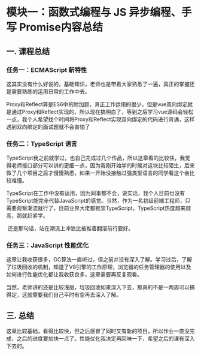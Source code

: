 # 模块一：函数式编程与 JS 异步编程、手写 Promise内容总结  

## 一. 课程总结

### 任务一：ECMAScript 新特性

​	这其实没有什么好说的，基础知识，老师也是带着大家熟悉了一遍，真正的掌握还是需要熟练的运用日常的工作中去。

​	Proxy和Reflect算是ES6中的附加题，真正工作运用的很少，但是vue双向绑定就是通过Proxy和Reflect实现的，所以现在搞明白了，等到之后学习vue源码会轻松一点，我个人希望找个时间将Proxy和Reflect实现双向绑定的代码进行背诵，这样遇到双向绑定的面试题就不会害怕了

### 任务二：TypeScript 语言

​	TypeScript我之前就学过，也自己完成过几个作品，所以这章看的比较快，我觉得老师接口部分可以讲的更细一点，因为我刚开始学的时候对这块比较陌生，后来做了几个项目之后才慢慢熟悉，如果一开始没接触过强类型语言的同学看这个会比较难懂。

​	TypeScript在工作中没有运用，因为同事都不会，说实话，我个人目前也没有TypeScript能完全代替JavaScript的感觉。当然，作为一名初级前端工程师，只需要观察潮流就行了，目前业界大佬都推崇TypeScript，TypeScript热度越来越高，那就赶紧学。

​	还是那句话，站在潮流上冲浪比被推着翻滚前行要好。

### 任务三：JavaScript 性能优化

​	这章让我收获很多，GC算法一直听过，但之前并没有深入了解。学习过后，了解了垃圾回收的机制，知道了V8引擎的工作原理，浏览器的任务管理器的使用以及如何进行性能优化都让我收获良多，这章需要再反复观看。

​	当然，老师讲的还是比较浅层，垃圾回收如果深入下去，那真的不是一两周可以搞得定，这就需要我们自己平时有空再去深入了解。

## 三. 总结

​	这章比较基础，看得比较快，但之后感冒了同时又有新的项目，所以作业一直没完成，之后的进度要加快一点了。性能优化我决定再回味一下，希望之后的课有深入下去的。
